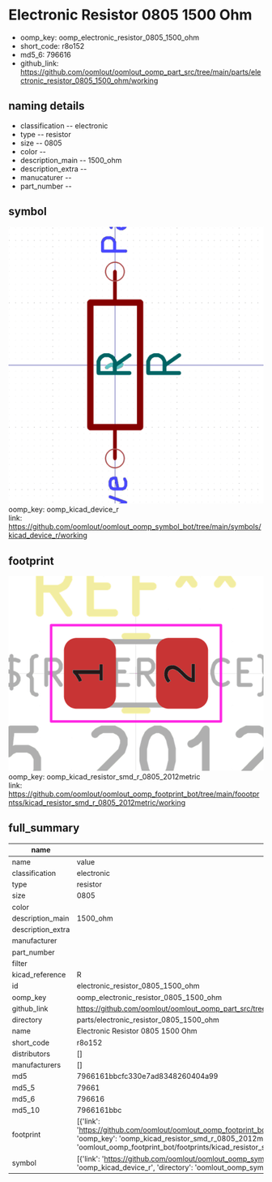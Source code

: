 # Electronic Resistor 0805 1500 Ohm

  
* oomp_key: oomp_electronic_resistor_0805_1500_ohm 
* short_code: r8o152
* md5_6: 796616  
* github_link: https://github.com/oomlout/oomlout_oomp_part_src/tree/main/parts/electronic_resistor_0805_1500_ohm/working  
## naming details
* classification -- electronic
* type -- resistor
* size -- 0805
* color -- 
* description_main -- 1500_ohm
* description_extra -- 
* manucaturer -- 
* part_number -- 



## symbol

![](symbol/0/working/working_600.png)  
oomp_key: oomp_kicad_device_r  
link: https://github.com/oomlout/oomlout_oomp_symbol_bot/tree/main/symbols/kicad_device_r/working  

## footprint

![](footprint/0/working/working_600.png)  
oomp_key: oomp_kicad_resistor_smd_r_0805_2012metric  
link: https://github.com/oomlout/oomlout_oomp_footprint_bot/tree/main/foootprntss/kicad_resistor_smd_r_0805_2012metric/working  

## full_summary
| name | value | 
| --- | --- | 
| name | value | 
| classification | electronic | 
| type | resistor | 
| size | 0805 | 
| color |  | 
| description_main | 1500_ohm | 
| description_extra |  | 
| manufacturer |  | 
| part_number |  | 
| filter |  | 
| kicad_reference | R | 
| id | electronic_resistor_0805_1500_ohm | 
| oomp_key | oomp_electronic_resistor_0805_1500_ohm | 
| github_link | https://github.com/oomlout/oomlout_oomp_part_src/tree/main/parts/electronic_resistor_0805_1500_ohm/working | 
| directory | parts/electronic_resistor_0805_1500_ohm | 
| name | Electronic Resistor 0805 1500 Ohm | 
| short_code | r8o152 | 
| distributors | [] | 
| manufacturers | [] | 
| md5 | 7966161bbcfc330e7ad8348260404a99 | 
| md5_5 | 79661 | 
| md5_6 | 796616 | 
| md5_10 | 7966161bbc | 
| footprint | [{'link': 'https://github.com/oomlout/oomlout_oomp_footprint_bot/tree/main/foootprntss/kicad_resistor_smd_r_0805_2012metric', 'oomp_key': 'oomp_kicad_resistor_smd_r_0805_2012metric', 'directory': 'oomlout_oomp_footprint_bot/footprints/kicad_resistor_smd_r_0805_2012metric//working/working.kicad_mod'}] | 
| symbol | [{'link': 'https://github.com/oomlout/oomlout_oomp_symbol_bot/tree/main/symbols/kicad_device_r', 'oomp_key': 'oomp_kicad_device_r', 'directory': 'oomlout_oomp_symbol_bot/symbols/kicad_device_r//working/working.kicad_sym'}] | 
